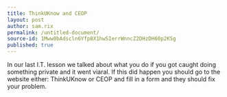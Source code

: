 ```yaml
---
title: ThinkUKnow and CEOP
layout: post
author: sam.rix
permalink: /untitled-document/
source-id: 1Mww0bAdscln6Yfp8X1hwSIerrWnncZ2DHzDH60p2KSg
published: true
---
```

In our last I.T. lesson we talked about what you do if you got caught doing something private and it went viaral. If this did happen you should go to the website either: ThinkUKnow or CEOP and fill in a form and they should fix your problem.


